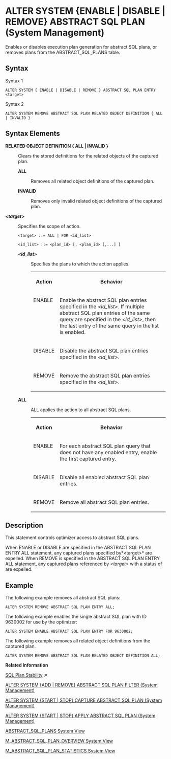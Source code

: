 <!-- loio031158f3b53342b095ab4d49ffd95a3e -->

# ALTER SYSTEM \{ENABLE | DISABLE | REMOVE\} ABSTRACT SQL PLAN \(System Management\)

Enables or disables execution plan generation for abstract SQL plans, or removes plans from the ABSTRACT\_SQL\_PLANS table.



<a name="loio031158f3b53342b095ab4d49ffd95a3e__section_qbl_mp2_qz"/>

## Syntax

Syntax 1

```
ALTER SYSTEM { ENABLE | DISABLE | REMOVE } ABSTRACT SQL PLAN ENTRY <target>
```

Syntax 2

```
ALTER SYSTEM REMOVE ABSTRACT SQL PLAN RELATED OBJECT DEFINITION { ALL | INVALID }
```



<a name="loio031158f3b53342b095ab4d49ffd95a3e__section_ryc_s4y_pz"/>

## Syntax Elements


<dl>
<dt><b>

RELATED OBJECT DEFINITION \{ ALL | INVALID \}

</b></dt>
<dd>

Clears the stored definitions for the related objects of the captured plan.


<dl>
<dt><b>

ALL

</b></dt>
<dd>

Removes all related object definitions of the captured plan.



</dd><dt><b>

INVALID

</b></dt>
<dd>

Removes only invalid related object definitions of the captured plan.



</dd>
</dl>



</dd><dt><b>

*<target\>*

</b></dt>
<dd>

Specifies the scope of action.

```
<target> ::= ALL | FOR <id_list>
```

```
<id_list> ::= <plan_id> [, <plan_id> [,...] ]
```


<dl>
<dt><b>

*<id\_list\>*

</b></dt>
<dd>

Specifies the plans to which the action applies.


<table>
<tr>
<th valign="top">

Action

</th>
<th valign="top">

Behavior

</th>
</tr>
<tr>
<td valign="top">

ENABLE

</td>
<td valign="top">

Enable the abstract SQL plan entries specified in the *<id\_list\>*. If multiple abstract SQL plan entries of the same query are specified in the *<id\_list\>*, then the last entry of the same query in the list is enabled.

</td>
</tr>
<tr>
<td valign="top">

DISABLE

</td>
<td valign="top">

Disable the abstract SQL plan entries specified in the *<id\_list\>*.

</td>
</tr>
<tr>
<td valign="top">

REMOVE

</td>
<td valign="top">

Remove the abstract SQL plan entries specified in the *<id\_list\>*.

</td>
</tr>
</table>



</dd>
</dl>


<dl>
<dt><b>

ALL

</b></dt>
<dd>

ALL applies the action to all abstract SQL plans.


<table>
<tr>
<th valign="top">

Action

</th>
<th valign="top">

Behavior

</th>
</tr>
<tr>
<td valign="top">

ENABLE

</td>
<td valign="top">

For each abstract SQL plan query that does not have any enabled entry, enable the first captured entry.

</td>
</tr>
<tr>
<td valign="top">

DISABLE

</td>
<td valign="top">

Disable all enabled abstract SQL plan entries.

</td>
</tr>
<tr>
<td valign="top">

REMOVE

</td>
<td valign="top">

Remove all abstract SQL plan entries.

</td>
</tr>
</table>



</dd>
</dl>



</dd>
</dl>



<a name="loio031158f3b53342b095ab4d49ffd95a3e__section_ifw_xsz_pz"/>

## Description

This statement controls optimizer access to abstract SQL plans.

When ENABLE or DISABLE are specified in the ABSTRACT SQL PLAN ENTRY ALL statement, any captured plans specified by*<target\>* are expelled. When REMOVE is specified in the ABSTRACT SQL PLAN ENTRY ALL statement, any captured plans referenced by *<target\>* with a status of are expelled.



<a name="loio031158f3b53342b095ab4d49ffd95a3e__section_jfw_xsz_pz"/>

## Example

The following example removes all abstract SQL plans:

```
ALTER SYSTEM REMOVE ABSTRACT SQL PLAN ENTRY ALL;
```

The following example enables the single abstract SQL plan with ID 9630002 for use by the optimizer:

```
ALTER SYSTEM ENABLE ABSTRACT SQL PLAN ENTRY FOR 9630002;
```

The following example removes all related object definitions from the captured plan.

```
ALTER SYSTEM REMOVE ABSTRACT SQL PLAN RELATED OBJECT DEFINITION ALL;
```

**Related Information**  


[SQL Plan Stability](https://help.sap.com/viewer/f9c5015e72e04fffa14d7d4f7267d897/2024_1_QRC/en-US/deab4aee414e4b00a3df5666a44adfff.html "SQL Plan Stability can be used to guarantee the consistent optimal performance of select statements by capturing query execution plans so that exactly the same plan can be reused when the query is executed again.") :arrow_upper_right:

[ALTER SYSTEM \{ADD | REMOVE\} ABSTRACT SQL PLAN FILTER \(System Management\)](alter-system-add-remove-abstract-sql-plan-filter-system-management-9c6ac16.md "Starts or stops capturing abstract SQL plans for queries that match the specified filters.")

[ALTER SYSTEM \{START | STOP\} CAPTURE ABSTRACT SQL PLAN \(System Management\)](alter-system-start-stop-capture-abstract-sql-plan-system-management-dc46271.md "Starts or stops capturing abstract SQL plans for queries that are executed against the database.")

[ALTER SYSTEM \{START | STOP\} APPLY ABSTRACT SQL PLAN \(System Management\)](alter-system-start-stop-apply-abstract-sql-plan-system-management-935ecd1.md "Starts or stops matching executed queries with captured abstract SQL plans.")

[ABSTRACT\_SQL\_PLANS System View](../../020-System-Views-Reference/021-System-Views/abstract-sql-plans-system-view-ba830ef.md "Lists information about abstract SQL plans.")

[M\_ABSTRACT\_SQL\_PLAN\_OVERVIEW System View](../../020-System-Views-Reference/022-Monitoring-Views/m-abstract-sql-plan-overview-system-view-03aa3ad.md "Provides the status of each Plan Stability Manager on every index server in SAP HANA.")

[M\_ABSTRACT\_SQL\_PLAN\_STATISTICS System View](../../020-System-Views-Reference/022-Monitoring-Views/m-abstract-sql-plan-statistics-system-view-35af7f2.md "Provides SQL query runtime statistics.")

